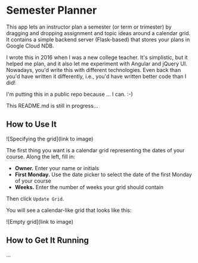 # Semester Planner

This app lets an instructor plan a semester (or term or trimester) by dragging and dropping
assignment and topic ideas around a calendar grid. It contains a simple backend server (Flask-based)
that stores your plans in Google Cloud NDB.

I wrote this in 2016 when I was a new college teacher. It's simplistic, but it helped me plan, and
it also let me experiment with Angular and jQuery UI. Nowadays, you'd write this with different
technologies. Even back than you'd have written it differently, i.e., you'd have written better code
than I did!

I'm putting this in a public repo because ... I can. :-)

This README.md is still in progress...

## How to Use It

![Specifying the grid](link to image)

The first thing you want is a calendar grid representing the dates of your course. Along the left,
fill in:

* **Owner.** Enter your name or initials
* **First Monday.** Use the date picker to select the date of the first Monday of your course
* **Weeks.** Enter the number of weeks your grid should contain

Then click `Update Grid`.

You will see a calendar-like grid that looks like this:

![Empty grid](link to image)

## How to Get It Running

...
